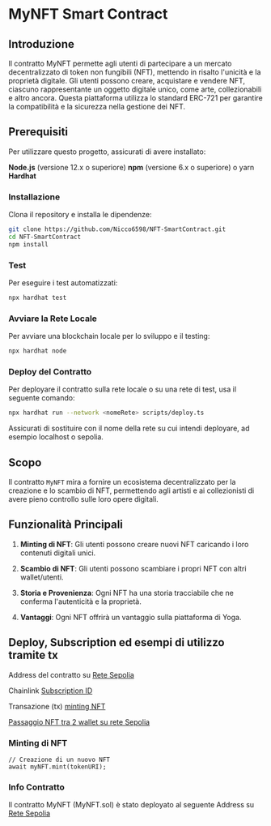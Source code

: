 # MyNFT Smart Contract

## Introduzione

Il contratto MyNFT permette agli utenti di partecipare a un mercato decentralizzato di token non fungibili (NFT), mettendo in risalto l'unicità e la proprietà digitale. Gli utenti possono creare, acquistare e vendere NFT, ciascuno rappresentante un oggetto digitale unico, come arte, collezionabili e altro ancora. Questa piattaforma utilizza lo standard ERC-721 per garantire la compatibilità e la sicurezza nella gestione dei NFT.

## Prerequisiti

Per utilizzare questo progetto, assicurati di avere installato:

**Node.js** (versione 12.x o superiore)
**npm** (versione 6.x o superiore) o yarn
**Hardhat**

### Installazione 

Clona il repository e installa le dipendenze:

```zsh
git clone https://github.com/Nicco6598/NFT-SmartContract.git
cd NFT-SmartContract
npm install
```

### Test

Per eseguire i test automatizzati:

```zsh
npx hardhat test
```

### Avviare la Rete Locale

Per avviare una blockchain locale per lo sviluppo e il testing:

```zsh
npx hardhat node
```

### Deploy del Contratto

Per deployare il contratto sulla rete locale o su una rete di test, usa il seguente comando:

```zsh
npx hardhat run --network <nomeRete> scripts/deploy.ts
```

Assicurati di sostituire <nomeRete> con il nome della rete su cui intendi deployare, ad esempio localhost o sepolia.

## Scopo

Il contratto `MyNFT` mira a fornire un ecosistema decentralizzato per la creazione e lo scambio di NFT, permettendo agli artisti e ai collezionisti di avere pieno controllo sulle loro opere digitali.

## Funzionalità Principali

1. **Minting di NFT**: Gli utenti possono creare nuovi NFT caricando i loro contenuti digitali unici.

2. **Scambio di NFT**: Gli utenti possono scambiare i propri NFT con altri wallet/utenti.

3. **Storia e Provenienza**: Ogni NFT ha una storia tracciabile che ne conferma l'autenticità e la proprietà.

4. **Vantaggi**: Ogni NFT offrirà un vantaggio sulla piattaforma di Yoga.

## Deploy, Subscription ed esempi di utilizzo tramite tx

Address del contratto su [Rete Sepolia](https://sepolia.etherscan.io/address/0x8D337D4b15bA18B75CfbDf33C0FEe6F3E272F982)

Chainlink [Subscription ID](https://vrf.chain.link/sepolia/10060) 

Transazione (tx) [minting NFT](https://sepolia.etherscan.io/tx/0x549b4c5015e0dc3616b843fbe9607da0ee54643818e537b46668642c56a6081f)

[Passaggio NFT tra 2 wallet su rete Sepolia](https://sepolia.etherscan.io/tx/0x11a3a5878271f8c735aa23f8d806f1e6caec3d3ebcc1c713c6a524a5eb37b976)

### Minting di NFT

```solidity
// Creazione di un nuovo NFT
await myNFT.mint(tokenURI);
```

### Info Contratto

Il contratto MyNFT (MyNFT.sol) è stato deployato al seguente Address su [Rete Sepolia](https://sepolia.etherscan.io/address/0x8D337D4b15bA18B75CfbDf33C0FEe6F3E272F982)